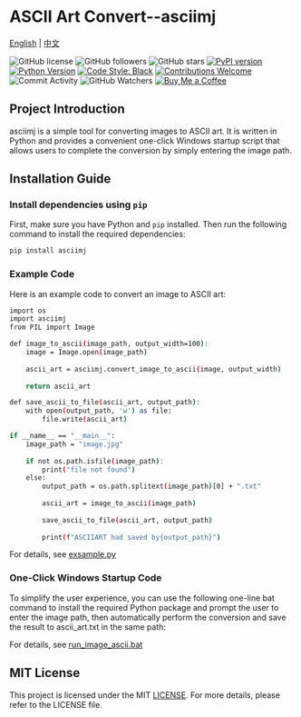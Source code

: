 # ASCII Art Convert--asciimj

[English](README.md) | [中文](README-CN.md)

![GitHub license](https://img.shields.io/badge/license-MIT-yello.svg)
![GitHub followers](https://img.shields.io/github/followers/tianhukj.svg?style=social&label=Follow)
![GitHub stars](https://img.shields.io/github/stars/tianhukj/image-ascii-exsample.svg?style=social&label=Star)
[![PyPI version](https://badge.fury.io/py/image-ascii-exsample.svg)](https://badge.fury.io/py/image-ascii)
[![Python Version](https://img.shields.io/badge/python-3.6%2B-blue.svg)](https://www.python.org/downloads/)
[![Code Style: Black](https://img.shields.io/badge/code%20style-black-000000.svg)](https://github.com/psf/black)
[![Contributions Welcome](https://img.shields.io/badge/contributions-welcome-brightgreen.svg?style=flat)](https://github.com/yourusername/image-ascii/issues)
![Commit Activity](https://img.shields.io/github/commit-activity/y/tianhukj/image-ascii-exsample)
![GitHub Watchers](https://img.shields.io/github/watchers/tianhukj/image-ascii-exsample?style=social)
[![Buy Me a Coffee](https://img.shields.io/badge/Donate-Buy%20Me%20A%20Coffee-FF813F.svg?logo=buy-me-a-coffee)](https://www.buymeacoffee.com/tianhukj)


## Project Introduction

asciimj is a simple tool for converting images to ASCII art. It is written in Python and provides a convenient one-click Windows startup script that allows users to complete the conversion by simply entering the image path.

## Installation Guide

### Install dependencies using `pip`

First, make sure you have Python and `pip` installed. Then run the following command to install the required dependencies:

```bash
pip install asciimj
```

### Example  Code
Here is an example code to convert an image to ASCII art:
```bash
import os
import asciimj
from PIL import Image

def image_to_ascii(image_path, output_width=100):
    image = Image.open(image_path)
    
    ascii_art = asciimj.convert_image_to_ascii(image, output_width)
    
    return ascii_art

def save_ascii_to_file(ascii_art, output_path):
    with open(output_path, 'w') as file:
        file.write(ascii_art)

if __name__ == "__main__":
    image_path = "image.jpg"  
    
    if not os.path.isfile(image_path):
        print("file not found")
    else:
        output_path = os.path.splitext(image_path)[0] + ".txt"
        
        ascii_art = image_to_ascii(image_path)
        
        save_ascii_to_file(ascii_art, output_path)
        
        print(f"ASCIIART had saved by{output_path}")
```
For details, see [exsample.py](exsample.py)

### One-Click Windows Startup Code
To simplify the user experience, you can use the following one-line bat command to install the required Python package and prompt the user to enter the image path, then automatically perform the conversion and save the result to ascii_art.txt in the same path:

For details, see [run_image_ascii.bat](run_image_ascii.bat)

## MIT License
This project is licensed under the MIT [LICENSE](LICENSE). For more details, please refer to the LICENSE file.
